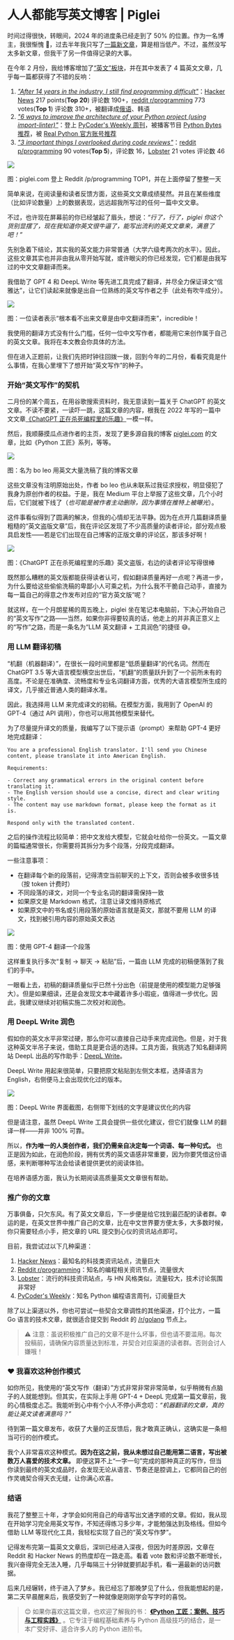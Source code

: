 # 人人都能写英文博客 | Piglei
时间过得很快，转眼间，2024 年的进度条已经走到了 50% 的位置。作为一名博主，我很惭愧 🥹，过去半年我只写了[一篇新文章](https://www.piglei.com/articles/three-little-things-on-code-review/)，算是相当低产。不过，虽然没写太多新文章，但我干了另一件值得记录的大事。

在今年 2 月份，我给博客增加了[“英文”板块](https://www.piglei.com/en/)，并在其中发表了 4 篇英文文章，几乎每一篇都获得了不错的反响：

1.  _["After 14 years in the industry, I still find programming difficult"](https://www.piglei.com/articles/en-programming-is-still-hard-after-14-years/)_：[Hacker News](https://news.ycombinator.com/item?id=39480605) 217 points(**Top 20**) 评论数 190+，[reddit r/programming](https://www.reddit.com/r/programming/comments/1ay0ik5/after_14_years_in_the_industry_i_still_find/) 773 votes(**Top 1**) 评论数 310+，被翻译成[俄语](https://habr.com/ru/articles/795933/)、韩语
2.  _["6 ways to improve the architecture of your Python project (using import-linter)"](https://www.piglei.com/articles/en-6-ways-to-improve-the-arch-of-you-py-project/)_：登上 [PyCoder's Weekly 周刊](https://pycoders.com/issues/619)，被播客节目 [Python Bytes 推荐](https://www.youtube.com/watch?v=SaV3sJ8FlZU&t=189s&ab_channel=PythonBytesPodcast)，被 [Real Python 官方账号推荐](https://x.com/realpython/status/1788765963761992171)
3.  _["3 important things I overlooked during code reviews"](https://www.piglei.com/articles/3-important-things-I-overlooked-during-cr/)_：[reddit p/programming](https://www.reddit.com/r/programming/comments/1c7v8h4/3_important_things_i_overlooked_during_code/) 90 votes(**Top 5**)，评论数 16，[Lobster](https://lobste.rs/s/xlpjaz/3_important_things_i_overlooked_during) 21 votes 评论数 46

![](https://www.piglei.com/static/uploaded/2024/07/write_eng_blog_top1.png)

图：piglei.com 登上 Reddit /p/programming TOP1，并在上面停留了整整一天

简单来说，在阅读量和读者反馈方面，这些英文文章成绩斐然。并且在某些维度（比如评论数量）上的数据表现，远远超我所写过的任何一篇中文文章。

不过，也许现在屏幕前的你已经皱起了眉头，想说：_“行了，行了，piglei 你这个货别显摆了，现在我知道你英文很牛逼了，能写出流利的英文文章来，满意了吧！”_

先别急着下结论，其实我的英文能力非常普通（大学六级考两次的水平）。因此，这些文章其实也并非由我从零开始写就，或许眼尖的你已经发现，它们都是由我写过的中文文章翻译而来。

我借助了 GPT 4 和 DeepL Write 等先进工具完成了翻译，并尽全力保证译文“信雅达”，让它们读起来就像是出自一位熟练的英文写作者之手（此处有吹牛成分）。

![](https://www.piglei.com/static/uploaded/2024/07/write_eng_blog_comment.png)

图：一位读者表示“根本看不出来文章是由中文翻译而来”，incredible！

我使用的翻译方式没有什么门槛，任何一位中文写作者，都能用它来创作属于自己的英文文章。我将在本文教会你具体的方法。

但在进入正题前，让我们先把时钟往回拨一拨，回到今年的二月份，看看究竟是什么事情，在我心里埋下了想开始“英文写作”的种子。

### 开始“英文写作”的契机

二月份的某个周五，在用谷歌搜索资料时，我无意读到一篇关于 ChatGPT 的英文文章。不读不要紧，一读吓一跳，这篇文章的内容，根我在 2022 年写的一篇中文文章[《ChatGPT 正在杀死编程里的乐趣》](https://www.piglei.com/articles/chatgpt-and-how-we-programming/)一模一样。

然后，我顺藤摸瓜点进作者的主页，发现了更多源自我的博客 [piglei.com](https://www.piglei.com/) 的文章，比如《Python 工匠》系列，等等。

![](https://www.piglei.com/static/uploaded/2024/07/write_eng_blog_bo_leo.png)

图：名为 bo leo 用英文大量洗稿了我的博客文章

这些文章没有注明原始出处，作者 bo leo 也从未联系过我征求授权，明显侵犯了我身为原创作者的权益。于是，我在 Medium 平台上举报了这些文章，几个小时后，它们就被下线了（_也可能是被作者主动删除，因为事情在推特上被曝光_）。

这件事看似得到了圆满的解决，但我的心情却无法平静。因为在点开几篇翻译质量粗糙的“英文盗版文章”后，我在评论区发现了不少高质量的读者评论，部分观点极具启发性——若是它们出现在自己博客的正版文章的评论区，那该多好啊！

![](https://www.piglei.com/static/uploaded/2024/07/write_eng_blog_chatgpt.png)

图：《ChatGPT 正在杀死编程里的乐趣》英文盗版，右边的读者评论写得很棒

既然那么糟糕的英文版都能获得读者认可，假如翻译质量再好一点呢？再进一步，为什么要给这些偷偷洗稿的卑鄙小人可乘之机，为什么我不干脆自己动手，直接为每一篇自己的得意之作发布对应的“官方英文版”呢？

就这样，在一个月朗星稀的周五晚上，piglei 坐在笔记本电脑前，下决心开始自己的“英文写作”之路——当然，如果你非得要较真的话，他走上的并非真正意义上的“写作”之路，而是一条名为“LLM 英文翻译 + 工具润色”的捷径 😅。

### 用 LLM 翻译初稿

“机翻（机器翻译）”，在很长一段时间里都是“低质量翻译”的代名词。然而在 ChatGPT 3.5 等大语言模型横空出世后，“机翻”的质量跃升到了一个前所未有的高度。不论是在准确度、流畅度和专业名词翻译方面，优秀的大语言模型所生成的译文，几乎接近普通人类的翻译水准。

因此，我选择用 LLM 来完成译文的初稿。在模型方面，我用到了 OpenAI 的 GPT-4（通过 API 调用），你也可以用其他模型来替代。

为了尽量提升译文的质量，我编写了以下提示语（prompt）来帮助 GPT-4 更好地完成翻译：

```null
You are a professional English translator. I'll send you Chinese content, please translate it into American English.

Requirements:

- Correct any grammatical errors in the original content before translating it.
- The English version should use a concise, direct and clear writing style.
- The content may use markdown format, please keep the format as it is.

Respond only with the translated content.

```

之后的操作流程比较简单：把中文发给大模型，它就会吐给你一份英文。一篇文章的篇幅通常很长，你需要将其拆分为多个段落，分段完成翻译。

一些注意事项：

*   在翻译每个新的段落前，记得清空当前聊天的上下文，否则会被多收很多钱（按 token 计费时）
*   不同段落的译文，对同一个专业名词的翻译需保持一致
*   如果原文是 Markdown 格式，注意让译文维持原格式
*   如果原文中的书名或引用段落的原始语言就是英文，那就不要用 LLM 的译文，找到被引用内容的原始英文表达

![](https://www.piglei.com/static/uploaded/2024/07/write_eng_blog_gpt4_trans.png)

图：使用 GPT-4 翻译一个段落

这样重复执行多次“复制 -> 聊天 -> 粘贴”后，一篇由 LLM 完成的初稿便落到了我们的手中。

一眼看上去，初稿的翻译质量似乎已然十分出色（前提是使用的模型能力足够强大）。但是如果细读，还是会发现文本中藏着许多小瑕疵，值得进一步优化。因此，我建议继续对初稿实施二次校对和润色。

### 用 DeepL Write 润色

假如你的英文水平非常过硬，那么你可以直接自己动手来完成润色。但是，对于我这种英文半吊子来说，借助工具是更合适的选择。工具方面，我挑选了知名翻译网站 DeepL 出品的写作助手：[DeepL Write](https://www.deepl.com/en/write)。

DeepL Write 用起来很简单，只要把原文粘贴到左侧文本框，选择语言为 English，右侧便马上会出现优化过的版本。

![](https://www.piglei.com/static/uploaded/2024/07/write_eng_blog_deepl_demo.png)

图：DeepL Write 界面截图，右侧带下划线的文字是建议优化的内容

但是请注意，虽然 DeepL Write 工具会提供一些优化建议，但它们就像 LLM 的翻译一样——并非 100% 可靠。

所以，**作为唯一的人类创作者，我们仍需亲自决定每一个词语、每一种句式。**  也正是因为如此，在润色阶段，拥有优秀的英文语感非常重要，因为你要凭借这份语感，来判断哪种写法会给读者提供更优的阅读体验。

在培养语感方面，我认为长期阅读高质量英文文章很有帮助。

### 推广你的文章

万事俱备，只欠东风。有了英文文章后，下一步便是给它找到最匹配的读者群。幸运的是，在英文世界中推广自己的文章，比在中文世界要方便太多，大多数时候，你只需要轻点小手，把文章的 URL 提交到心仪的资讯站点即可。

目前，我尝试过以下几种渠道：

1.  [Hacker News](https://news.ycombinator.com/)：最知名的科技类资讯站点，流量巨大
2.  [Reddit r/programming](https://www.reddit.com/r/programming/)：知名的编程相关资讯节点，流量很大
3.  [Lobster](https://lobste.rs/)：流行的科技资讯站点，与 HN 风格类似，流量较大，技术讨论氛围非常好
4.  [PyCoder's Weekly](https://pycoders.com/)：知名 Python 编程语言周刊，订阅量巨大

除了以上渠道以外，你也可尝试一些契合文章调性的其他渠道，打个比方，一篇 Go 语言的技术文章，就很适合提交到 Reddit 的 [/r/golang](https://www.reddit.com/r/golang/) 节点上。

> ⚠️ 注意：虽说积极推广自己的文章不是什么坏事，但也请不要滥用。每次投稿前，请确保内容质量达到标准，并契合对应渠道的读者群。否则会讨人嫌哦！

### ❤️ 我喜欢这种创作模式

如你所见，我使用的“英文写作（翻译）”方式非常非常非常简单，似乎稍微有点脑子的人就能想到。但其实，在实际上手用 GPT-4 + DeepL 完成第一篇文章前，我的心情极度忐忑。我能听到心中有个小人不停小声念叨：_“机器翻译的文章，真的能让英文读者满意吗？”_

待到第一篇文章发布，收获了大量的正反馈后，我才敢真正确认，这确实是一条相当可行的创作模式。

我个人非常喜欢这种模式。**因为在这之前，我从未想过自己能用第二语言，写出被数万人喜爱的技术文章。**  即便这算不上“一字一句”完成的那种真正的写作，但当你读到最终的英文成品时，会发现无论从语言、节奏还是腔调上，它都同自己的创作灵魂契合得天衣无缝，让你满心欢喜。

### 结语

我花了整整三十年，才学会如何用自己的母语写出文通字顺的文章。假如，我从现在开始学习完全用英文写作，不知还得练习多少年，才能勉强达到及格线。但如今借助 LLM 等现代化工具，我轻松实现了自己的“英文写作梦”。

记得发布完第一篇英文文章后，深圳已经进入深夜，但因为时差原因，文章在 Reddit 和 Hacker News 的热度却在一路走高。看着 vote 数和评论数不断增长，我兴奋得完全无法入睡，几乎每隔三十分钟就要抓起手机，看一遍最新的访问数据。

后来几经辗转，终于进入了梦乡。我已经忘了那晚梦见了什么，但我能想起的是，第二天早晨醒来后，我感受到了一种就像是刚刚学会写字时的喜悦。

> 😊 如果你喜欢这篇文章，也欢迎了解我的书： **[《Python 工匠：案例、技巧与工程实践》](https://www.piglei.com/book/index.html)** 。它专注于编程基础素养与 Python 高级技巧的结合，是一本广受好评、适合许多人的 Python 进阶书。